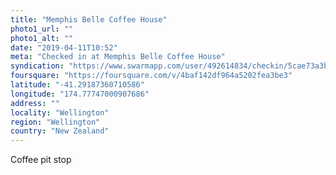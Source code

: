 ```yaml
---
title: "Memphis Belle Coffee House"
photo1_url: ""
photo1_alt: ""
date: "2019-04-11T10:52"
meta: "Checked in at Memphis Belle Coffee House"
syndication: "https://www.swarmapp.com/user/492614834/checkin/5cae73a3bfc6d0002c6a2160"
foursquare: "https://foursquare.com/v/4baf142df964a5202fea3be3"
latitude: "-41.29187360710586"
longitude: "174.77747000907686"
address: ""
locality: "Wellington"
region: "Wellington"
country: "New Zealand"
---
```

Coffee pit stop

